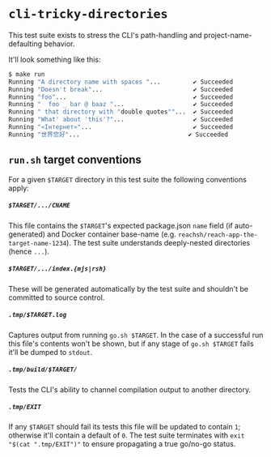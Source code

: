 # `cli-tricky-directories`

This test suite exists to stress the CLI's path-handling and project-name-defaulting behavior.

It'll look something like this:
```sh
$ make run
Running "A directory name with spaces "...         ✔ Succeeded
Running "Doesn't break"...                         ✔ Succeeded
Running "foo"...                                   ✔ Succeeded
Running "  foo _ bar @ baaz "...                   ✔ Succeeded
Running " that directory with "double quotes""...  ✔ Succeeded
Running "What' about 'this'?"...                   ✔ Succeeded
Running "«Інтернет»"...                            ✔ Succeeded
Running "世界您好"...                              ✔ Succeeded

```

## `run.sh` target conventions

For a given `$TARGET` directory in this test suite the following conventions apply:

##### **`$TARGET/.../CNAME`**
This file contains the `$TARGET`'s expected package.json `name` field (if auto-generated) and Docker container base-name (e.g. `reachsh/reach-app-the-target-name-1234`).
The test suite understands deeply-nested directories (hence `...`).

##### **`$TARGET/.../index.{mjs|rsh}`**
These will be generated automatically by the test suite and shouldn't be committed to source control.

##### **`.tmp/$TARGET.log`**
Captures output from running `go.sh $TARGET`.
In the case of a successful run this file's contents won't be shown, but if any stage of `go.sh $TARGET` fails it'll be dumped to `stdout`.

##### **`.tmp/build/$TARGET/`**
Tests the CLI's ability to channel compilation output to another directory.

##### **`.tmp/EXIT`**
If any `$TARGET` should fail its tests this file will be updated to contain `1`; otherwise it'll contain a default of `0`.
The test suite terminates with `exit "$(cat ".tmp/EXIT")"` to ensure propagating a true go/no-go status.
